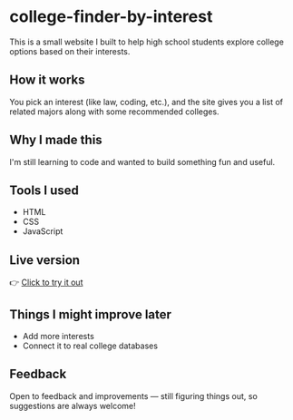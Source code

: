 # college-finder-by-interest

This is a small website I built to help high school students explore college options based on their interests.

## How it works

You pick an interest (like law, coding, etc.), and the site gives you a list of related majors along with some recommended colleges.

## Why I made this

I'm still learning to code and wanted to build something fun and useful.

## Tools I used

- HTML  
- CSS  
- JavaScript

## Live version

👉 [Click to try it out](https://codedbydiya.github.io/college-finder-by-interest/)

## Things I might improve later

- Add more interests  
- Connect it to real college databases

## Feedback

Open to feedback and improvements — still figuring things out, so suggestions are always welcome!
